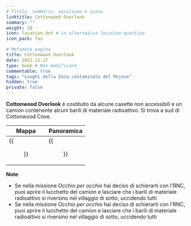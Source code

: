 ```yaml
---
# Titolo, sommario, posizione e icona
linktitle: Cottonwood Overlook
summary: ""
weight: 10
icon: location-dot # in alternativa location-question
icon_pack: fas

# Metadata pagina
title: Cottonwood Overlook
date: 2022-11-17
type: book # Non modificare
commentable: true
tags: "Luoghi della Zona contaminata del Mojave"
hidden: true
private: false
---
```


<div class="fnv">

**Cottonwood Overlook** è costituito da alcune casette non accessibili e un camion contenente alcuni barili di materiale radioattivo. Si trova a sud di Cottonwood Cove.

| Mappa  | Panoramica |
| -----  | ---------- |
| {{<figure src="fnv/Cottonwood_Overlook_loc.webp">}}                   |  {{<figure src="fnv/Cottonwood_Cove_overlook.webp">}}          | 

**Note**:
- Se nella missione _Occhio per occhio_ hai deciso di schierarti con l'RNC, puoi aprire il lucchetto del camion e lasciare che i barili di materiale radioattivo si riversino nel villaggio di sotto, uccidendo tutti
- Se nella missione _Occhio per occhio_ hai deciso di schierarti con l'RNC, puoi aprire il lucchetto del camion e lasciare che i barili di materiale radioattivo si riversino nel villaggio di sotto, uccidendo tutti

</div>

